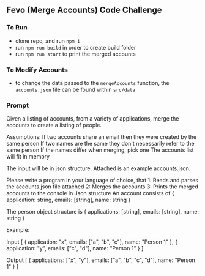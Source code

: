 ## Fevo (Merge Accounts) Code Challenge

### To Run

- clone repo, and run `npm i`
- run `npm run build` in order to create build folder
- run `npm run start` to print the merged accounts

### To Modify Accounts

- to change the data passed to the `mergeAccounts` function, the `accounts.json` file can be found within `src/data`

### Prompt

Given a listing of accounts, from a variety of applications, merge the accounts to create a listing of people.

Assumptions:
  If two accounts share an email then they were created by the same person
  If two names are the same they don't necessarily refer to the same person
  If the names differ when merging, pick one
  The accounts list will fit in memory

The input will be in json structure. Attached is an example accounts.json.

Please write a program in your language of choice, that
  1: Reads and parses the accounts.json file attached
  2: Merges the accounts
  3: Prints the merged accounts to the console in Json structure
An account consists of 
{
  application: string,
  emails: [string],
  name: string
}

The person object structure is
{
  applications: [string],
  emails: [string],
  name: string
}

Example:

Input
[
  {
    application: "x",
    emails: ["a", "b", "c"],
    name: "Person 1"
  },
  {
    application: "y",
    emails: ["c", "d"],
    name: "Person 1"
  }
]

Output
[
  {
    applications: ["x", "y"],
    emails: ["a", "b", "c", "d"],
    name: "Person 1"
  }
]

